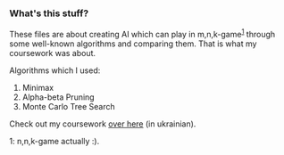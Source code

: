 ### What's this stuff?

These files are about creating AI which can play in m,n,k-game<sup>[1](#myfootnote1)</sup> through some well-known algorithms and comparing them.
That is what my coursework was about.

Algorithms which I used:
  1. Minimax
  2. Alpha-beta Pruning
  3. Monte Carlo Tree Search

Check out my coursework [over here](https://drive.google.com/file/d/15Dw7pGW65kCsx2PLeBYJFD32ydLwx6zo/view?usp=sharing) (in ukrainian).

<a name="myfootnote1">1</a>: n,n,k-game actually :).

